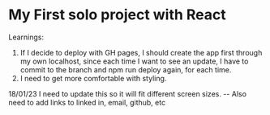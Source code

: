 # My First solo project with React

Learnings:
1) If I decide to deploy with GH pages, I should create the app first through my own localhost, since each time I want to see an update, I have to commit to the branch and npm run deploy again, for each time. 
2) I need to get more comfortable with styling. 


18/01/23
I need to update this so it will fit different screen sizes.
-- Also need to add links to linked in, email, github, etc
